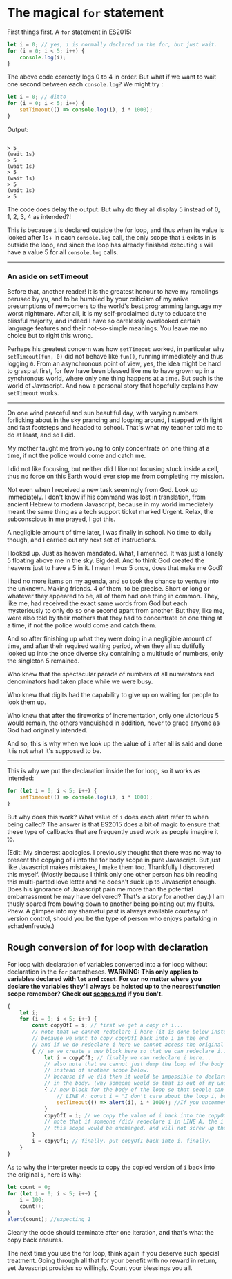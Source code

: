 # The magical `for` statement
First things first. A `for` statement in ES2015: 
```javascript
let i = 0; // yes, i is normally declared in the for, but just wait.
for (i = 0; i < 5; i++) {
    console.log(i);
}
```
The above code correctly logs 0 to 4 in order. But what if we want to wait one second between each `console.log`? We might try :
```javascript
let i = 0; // ditto
for (i = 0; i < 5; i++) {
    setTimeout(() => console.log(i), i * 1000);
}
```
Output:
```

> 5
(wait 1s)
> 5
(wait 1s)
> 5
(wait 1s)
> 5
(wait 1s)
> 5
```

The code does delay the output. But why do they all display 5 instead of 0, 1, 2, 3, 4 as intended?! 

This is because `i` is declared outside the for loop, and thus when its value is looked after 1s+ in each `console.log` call, the only scope that `i` exists in is outside the loop, and since the loop has already finished executing `i` will have a value 5 for all `console.log` calls. 

------

### An aside on setTimeout

Before that, another reader! It is the greatest honour to have my ramblings perused by yu, and to be humbled by your criticism of my naive presumptions of newcomers to the world's best programming language my worst nightmare. After all, it is my self-proclaimed duty to educate the blissful majority, and indeed I have so carelessly overlooked certain language features and their not-so-simple meanings. You leave me no choice but to right this wrong. 

Perhaps his greatest concern was how `setTimeout` worked, in particular why `setTimeout(fun, 0)` did not behave like `fun()`, running immediately and thus logging `0`. From an asynchronous point of view, yes, the idea might be hard to grasp at first, for few have been blessed like me to have grown up in a synchronous world, where only one thing happens at a time. But such is the world of Javascript. And now a personal story that hopefully explains how `setTimeout` works.

--------

On one wind peaceful and sun beautiful day, with varying numbers forlicking about in the sky prancing and looping around, I stepped with light and fast footsteps and headed to school. That's what my teacher told me to do at least, and so I did. 

My mother taught me from young to only concentrate on one thing at a time, if not the police would come and catch me. 

I did not like focusing, but neither did I like not focusing stuck inside a cell, thus no force on this Earth would ever stop me from completing my mission.

Not even when I received a new task seemingly from God. Look up immediately. I don't know if his command was lost in translation, from ancient Hebrew to modern Javascript, because in my world immediately meant the same thing as a tech support ticket marked Urgent. Relax, the subconscious in me prayed, I got this.

A negligible amount of time later, I was finally in school. No time to dally though, and I carried out my next set of instructions.

I looked up. Just as heaven mandated. What, I amenned. It was just a lonely 5 floating above me in the sky. Big deal. And to think God created the heavens just to have a 5 in it. I mean I _was_ 5 once, does that make me God? 

I had no more items on my agenda, and so took the chance to venture into the unknown. Making friends. 4 of them, to be precise. Short or long or whatever they appeared to be, all of them had one thing in common. They, like me, had received the exact same words from God but each mysteriously to only do so one second apart from another. But they, like me, were also told by their mothers that they had to concentrate on one thing at a time, if not the police would come and catch them. 

And so after finishing up what they were doing in a negligible amount of time, and after their required waiting period, when they all so dutifully looked up into the once diverse sky containing a multitude of numbers, only the singleton 5 remained. 

Who knew that the spectacular parade of numbers of all numerators and denominators had taken place while we were busy.

Who knew that digits had the capability to give up on waiting for people to look them up.

Who knew that after the fireworks of incrementation, only one victorious 5 would remain, the others vanquished in addition, never to grace anyone as God had originally intended.

And so, this is why when we look up the value of `i` after all is said and done it is not what it's supposed to be.

------

This is why we put the declaration inside the for loop, so it works as intended:

```javascript
for (let i = 0; i < 5; i++) {
    setTimeout(() => console.log(i), i * 1000);
}
```

But why does this work? What value of `i` does each alert refer to when being called? The answer is that ES2015 does a bit of magic to ensure that these type of callbacks that are frequently used work as people imagine it to.

(Edit: My sincerest apologies. I previously thought that there was no way to present the copying of i into the for body scope in pure Javascript. But just like Javascript makes mistakes, I make them too. Thankfully I discovered this myself. (Mostly because I think only one other person has bin reading this multi-parted love letter and he doesn't suck up to Javascript enough. Does his ignorance of Javascript pain me more than the potential embarrassment he may have delivered? That's a story for another day.) I am thusly spared from bowing down to another being pointing out my faults. Phew. A glimpse into my shameful past is always available courtesy of version control, should you be the type of person who enjoys partaking in schadenfreude.)

## Rough conversion of for loop with declaration

For loop with declaration of variables converted into a for loop without declaration in the `for` parentheses.
**WARNING: This only applies to variables declared with `let` and `const`. For `var` no matter where you declare the variables they'll always be hoisted up to the nearest function scope remember? Check out [scopes.md](scopes) if you don't.**
```javascript
{
    let i;
    for (i = 0; i < 5; i++) {
        const copyOfI = i; // first we get a copy of i...
        // note that we cannot redeclare i here (it is done below instead)
        // because we want to copy copyOfI back into i in the end
        // and if we do redeclare i here we cannot access the original i...
        { // so we create a new block here so that we can redeclare i.... 
            let i = copyOfI; // finally we can redeclare i here...
            // also note that we cannot just dump the loop of the body here
            // instead of another scope below.
            // because if we did then it would be impossible to declare a new i 
            // in the body. (why someone would do that is out of my understanding though, but you can.)
            { // new block for the body of the loop so that people can declare another i if they are crazy
                // LINE A: const i = "I don't care about the loop i, because i am more important!" //This is possible
                setTimeout(() => alert(i), i * 1000); //If you uncomment the previous line i would be that string above.
            }
            copyOfI = i; // we copy the value of i back into the copyOfI.
            // note that if someone /did/ redeclare i in LINE A, the i in 
            // this scope would be unchanged, and will not screw up the loop.
        }
        i = copyOfI; // finally. put copyOfI back into i. finally.
    }
}
```

As to why the interpreter needs to copy the copied version of `i` back into the original `i`, here is why: 
```javascript
let count = 0;
for (let i = 0; i < 5; i++) {
    i = 100;
    count++;
}
alert(count); //expecting 1
```
Clearly the code should terminate after one iteration, and that's what the copy back ensures.

The next time you use the for loop, think again if you deserve such special treatment. Going through all that for your benefit with no reward in return, yet Javascript provides so willingly. Count your blessings you all.
